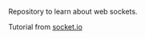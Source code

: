 Repository to learn about web sockets.

Tutorial from [socket.io](http://socket.io/get-started/chat/)